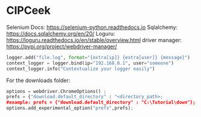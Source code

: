 # CIPCeek

Selenium Docs: https://selenium-python.readthedocs.io
Sqlalchemy: https://docs.sqlalchemy.org/en/20/
Loguru: https://loguru.readthedocs.io/en/stable/overview.html
driver manager: https://pypi.org/project/webdriver-manager/


```python
logger.add("file.log", format="{extra[ip]} {extra[user]} {message}")
context_logger = logger.bind(ip="192.168.0.1", user="someone")
context_logger.info("Contextualize your logger easily")
```


For the downloads folder:

```python
options = webdriver.ChromeOptions() ;
prefs = {"download.default_directory" : "<directory_path>;
#example: prefs = {"download.default_directory" : "C:\Tutorial\down"};
options.add_experimental_option("prefs",prefs);
```